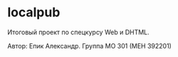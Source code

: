 # localpub

Итоговый проект по спецкурсу Web и DHTML.

Автор: Епик Александр. Группа МО 301 (МЕН 392201)
